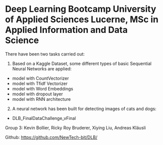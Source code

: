 # Deep Learning Bootcamp University of Applied Sciences Lucerne, MSc in Applied Information and Data Science
There have been two tasks carried out:

1. Based on a Kaggle Dataset, some different types of basic Sequential Neural Networks are applied:
- model with CountVectorizer
- model with Tfidf Vectorizer
- model with Word Embeddings
- model with dropout layer
- model with RNN architecture

2. A neural network has been built for detecting images of cats and dogs:
- DLB_FinalDataChallenge_vFinal

Group 3:
Kevin Bollier, 
Ricky Roy Bruderer, 
Xiying Liu, 
Andreas Kläusli

Github: https://github.com/NewTech-bit/DLB/
 
